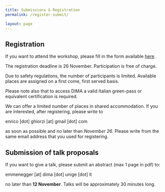```yaml
---
title: Submissions & Registration 
permalink: /register-submit/

layout: page 
---
```



## Registration 

If you want to attend the workshop, please fill in the form available [here](https://docs.google.com/forms/d/e/1FAIpQLSeM2NQJGQN9jp8mOj6bDLGKICjJierjNpxB3tOjnHPztE2WSw/viewform?usp=sf_link). 

The registration deadline is 26 November. Participation is free of charge.

Due to safety regulations, the number of participants is limited.
Available places are assigned on a first come, first served basis.

Please note also that to access DIMA a valid Italian green-pass or
equivalent certification is required.

We can offer a limited number of places in shared accommodation. If you
are interested, after registering, please write to

enrico [dot] ghiorzi [at] gmail [dot] com 

as soon as possible and no later than *November 26*. 
Please write from the same email address that you used for registering. 


## Submission of talk proposals 

If you want to give a talk, please submit an abstract (max 1 page in
pdf) to:

emmenegger [at] dima [dot] unige [dot] it 

no later than **12 November**. Talks will be approximately 30 minutes long.







